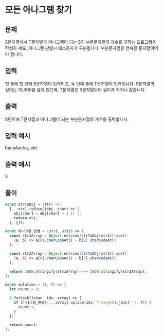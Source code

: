 # 모든 아나그램 찾기

## 문제

S문자열에서 T문자열과 아나그램이 되는 S의 부분문자열의 개수를 구하는 프로그램을 작성하 세요. 아나그램 판별시 대소문자가 구분됩니다. 부분문자열은 연속된 문자열이어야 합니다.

## 입력

첫 줄에 첫 번째 S문자열이 입력되고, 두 번째 줄에 T문자열이 입력됩니다.
S문자열의 길이는 10,000을 넘지 않으며, T문자열은 S문자열보다 길이가 작거나 같습니다.

## 출력

S단어에 T문자열과 아나그램이 되는 부분문자열의 개수를 출력합니다.

## 입력 예시

bacaAacba, abc

## 출력 예시

3

## 풀이

```javascript
const strToObj = (str) =>
  [...str].reduce((obj, char) => {
    obj[char] = obj[char] + 1 || 1;
    return obj;
  }, {});

const 아나그램_판별 = (str1, str2) => {
  const str1Array = Object.entries(strToObj(str1)).sort(
    (a, b) => a[0].charCodeAt() - b[0].charCodeAt()
  );

  const str2Array = Object.entries(strToObj(str2)).sort(
    (a, b) => a[0].charCodeAt() - b[0].charCodeAt()
  );

  return JSON.stringify(str1Array) === JSON.stringify(str2Array);
};

const solution = (S, T) => {
  let count = 0;

  S.forEach((char, idx, array) => {
    if (아나그램_판별([...array].splice(idx, T.length).join(''), T)) {
      count++;
    }
  });

  return count;
};
```
